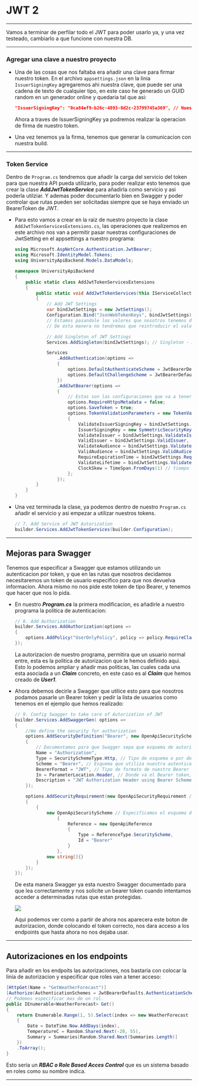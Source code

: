 # JWT 2
---
Vamos a terminar de perfilar todo el JWT para poder usarlo ya, y una vez testeado, cambiarlo a que funcione con nuestra DB.

---

### Agregar una clave a nuestro proyecto

- Una de las cosas que nos faltaba era añadir una clave para firmar nuestro token. En el archivo ```appsettings.json``` en la linia ```IssuerSigningKey``` agregaremos ahi nuestra clave, que puede ser una cadena de texto de cualquier tipo, en este caso he generado un GUID random en un generador online y quedaria tal que asi:
 
  ```json
  "IssuerSigningKey": "0ca84ef9-b26c-4893-8d2c-23799745a369", // Nuestra Clave de Firma
  ```
  Ahora a traves de IssuerSigningKey ya podremos realizar la operacion de firma de nuestro token. 

- Una vez tenemos ya la firma, tenemos que generar la comunicacion con nuestra build. 

---
### Token Service

Dentro de ```Program.cs``` tendremos que añadir la carga del servicio del token para que nuestra API pueda utilizarlo, para poder realizar esto tenemos que crear la clase ***AddJwtTokenService*** para añadirla como servicio y asi poderla utilziar. Y ademas poder documentarlo bien en Swagger y poder controlar que rutas pueden ser solicitadas siempre que se haya enviado un BearerToken de JWT.

- Para esto vamos a crear en la raiz de nuestro proyecto la clase ```AddJwtTokenServicesExtensions.cs```, las operaciones que realizemos en este archivo nos van a permitir pasar nuestras configuraciones de JwtSetting en el appsettings a nuestro programa:

    ```cs
    using Microsoft.AspNetCore.Authentication.JwtBearer;
    using Microsoft.IdentityModel.Tokens;
    using UniversityApiBackend.Models.DataModels;

    namespace UniversityApiBackend
    {
        public static class AddJwtTokenServicesExtensions
        {
            public static void AddJwtTokenServices(this IServiceCollection Services, IConfiguration Configuration)
            {
                // Add JWT Settings
                var bindJwtSettings = new JwtSettings();
                Configuration.Bind("JsonWebTokenKeys", bindJwtSettings);
                // Estamos pasandole los valores que nosotros tenemos dentro de appsettings.json al servicio. 
                // De esta manera no tendremos que reintroducir el valor cada vez. 

                // Add Singleton of JWT Settings
                Services.AddSingleton(bindJwtSettings); // Singleton - Al iniciarse la aplicación se ejecuta una sola vez la instrucción “AddSingleton(bindJwtSettings)” y la instancia queda creada para el resto de vida de la aplicación.

                Services
                    .AddAuthentication(options =>
                    {
                        options.DefaultAuthenticateScheme = JwtBearerDefaults.AuthenticationScheme; // Le estamos diciendo a nuestra aplicacion que tipo de autenticacion vamos a utilizar, en este caso JWT.
                        options.DefaultChallengeScheme = JwtBearerDefaults.AuthenticationScheme; // Le decimos como tiene que comprobar a los usuarios, en este caso sera utilizando igualmente JWT.    
                    })
                    .AddJwtBearer(options =>
                    {
                        // Estas son las configuraciones que va a tener el JWT Bearer. 
                        options.RequireHttpsMetadata = false;
                        options.SaveToken = true;
                        options.TokenValidationParameters = new TokenValidationParameters() // configurar los parametros de validacion del toke. 
                        {
                            ValidateIssuerSigningKey = bindJwtSettings.ValidateIssuerSigningKey, // Utilizaremos las opciones que hemos configurado en el JSON y que antes hemos bindeado a la variable bindJwtSettings
                            IssuerSigningKey = new SymmetricSecurityKey(System.Text.Encoding.UTF8.GetBytes(bindJwtSettings.IssuerSigningKey)), // Cogemos nuestra clave del JSON y la codificamos para que al usarla nuestro programa sea secreta.
                            ValidateIssuer = bindJwtSettings.ValidateIssuer,
                            ValidIssuer = bindJwtSettings.ValidIssuer,
                            ValidateAudience = bindJwtSettings.ValidateAudience,
                            ValidAudience = bindJwtSettings.ValidAudicence,
                            RequireExpirationTime = bindJwtSettings.RequireExpirationTime,
                            ValidateLifetime = bindJwtSettings.ValidateLifetime,
                            ClockSkew = TimeSpan.FromDays(1) // tiempo de validacion 
                        };
                    });
            }
        }
    }
    ```

- Una vez terminada la clase, ya podemos dentro de nuestro ```Program.cs``` añadir el servicio y asi empezar a utilizar nuestros tokens. 

    ```cs
    // 7. Add Service of JWT Autorization
    builder.Services.AddJwtTokenServices(builder.Configuration);
    ```
---

## Mejoras para Swagger 

Tenemos que especificar a Swagger que estamos utilizando un autenticacion por token, y que en las rutas que nosotros decidamos necesitaremos un token de usuario especifico para que nos devuelva informacion. Ahora mismo no nos pide este token de tipo Bearer, y tenemos que hacer que nos lo pida. 

- En nuestro ***Program.cs*** la primera modificacion, es añadirle a nuestro programa la politica de autenticacion:

    ```cs
    // 8. Add Authorization
    builder.Services.AddAuthorization(options =>
    {
        options.AddPolicy("UserOnlyPolicy", policy => policy.RequireClaim("UserOnly", "User1"));
    });
    ```
    La autorizacion de nuestro programa, permitira que un usuario normal entre, esta es la politica de autorizacion que le hemos definido aqui. Esto lo podemos ampliar y añadir mas politicas, las cuales cada una esta asociada a un ***Claim*** concreto, en este caso es al ***Claim*** que hemos creado de ***User1***.

- Ahora debemos decirle a Swagger que utilice esto para que nosotros podamos pasarle un Bearer token y pedir la lista de usuarios como tenemos en el ejemplo que hemos realizado:

    ```cs
    // 9. Config Swagger to take care of Autorization of JWT
    builder.Services.AddSwaggerGen( options =>
    {
        //We define the security for authorization
        options.AddSecurityDefinition("Bearer", new OpenApiSecurityScheme // Especificamos el tipo de autenticacion es de tipo "Beaer"
        {
            // Documentamos para que Swagger sepa que esquema de autorizacion tenemos
            Name = "Authorization",
            Type = SecuritySchemeType.Http, // Tipo de esquema o por donde viaja
            Scheme = "Bearer", // Esquema que utiliza nuestra autenticacion
            BearerFormat = "JWT", // Tipo de formato de nuestro Bearer token
            In = ParameterLocation.Header, // Donde va el Bearer token, en este caso en la cabecera
            Description = "JWT Authorization Header using Bearer Scheme" // Descripcion para Swagger
        });

        options.AddSecurityRequirement(new OpenApiSecurityRequirement // Añadimos el requerimiento 
        {
            {
                new OpenApiSecurityScheme // Especificamos el esquema de seguridad
                    {
                        Reference = new OpenApiReference
                        {
                            Type = ReferenceType.SecurityScheme,
                            Id = "Bearer"
                        }
                    },
                new string[]{}
            }
        });
    });
    ```
    De esta manera Swagger ya esta nuestro Swagger documentado para que lea correctamente y nos solicite un bearer token cuando intentamos acceder a determinadas rutas que estan protegidas.

    <img src="https://media.discordapp.net/attachments/975450807833079871/1015553158950441000/Captura.PNG">

    Aqui podemos ver como a partir de ahora nos aparecera este boton de autorizacion, donde colocando el token correcto, nos dara acceso a los endpoints que hasta ahora no nos dejaba usar. 

---

## Autorizaciones en los endpoints

Para añadir en los endpoits las autorizaciones, nos bastaria con colocar la linia de autorizacion y especificar que roles van a tener acceso: 

```cs
[HttpGet(Name = "GetWeatherForecast")]
[Authorize(AuthenticationSchemes = JwtBearerDefaults.AuthenticationScheme, Roles = "Administrator, User1")]
// Podemos especificar mas de un rol. 
public IEnumerable<WeatherForecast> Get()
{
    return Enumerable.Range(1, 5).Select(index => new WeatherForecast
    {
        Date = DateTime.Now.AddDays(index),
        TemperatureC = Random.Shared.Next(-20, 55),
        Summary = Summaries[Random.Shared.Next(Summaries.Length)]
    })
    .ToArray();
}
```

Esto seria un ***RBAC o Role Based Acces Control*** que es un sistema basado en roles como su nombre indica. 

--- 
